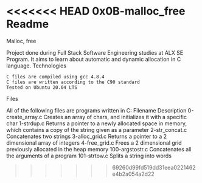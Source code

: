 <<<<<<< HEAD
0x0B-malloc_free Readme
=======
Malloc, free

Project done during Full Stack Software Engineering studies at ALX SE Program. It aims to learn about automatic and dynamic allocation in C language.
Technologies

    C files are compiled using gcc 4.8.4
    C files are written according to the C90 standard
    Tested on Ubuntu 20.04 LTS

Files

All of the following files are programs written in C:
Filename 	Description
0-create_array.c 	Creates an array of chars, and initializes it with a specific char
1-strdup.c 	Returns a pointer to a newly allocated space in memory, which contains a copy of the string given as a parameter
2-str_concat.c 	Concatenates two strings
3-alloc_grid.c 	Returns a pointer to a 2 dimensional array of integers
4-free_grid.c 	Frees a 2 dimensional grid previously allocated in the heap memory
100-argstostr.c 	Concatenates all the arguments of a program
101-strtow.c 	Splits a string into words
>>>>>>> 69260d99fd519dd31eea0221462e4b2a054a2d22
